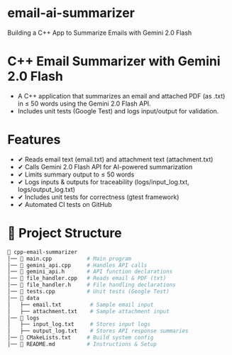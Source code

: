 # email-ai-summarizer
Building a C++ App to Summarize Emails with Gemini 2.0 Flash
# C++ Email Summarizer with Gemini 2.0 Flash
- A C++ application that summarizes an email and attached PDF (as .txt) in ≤ 50 words using the Gemini 2.0 Flash API.
- Includes unit tests (Google Test) and logs input/output for validation.

# Features
- ✔ Reads email text (email.txt) and attachment text (attachment.txt)
- ✔ Calls Gemini 2.0 Flash API for AI-powered summarization
- ✔ Limits summary output to ≤ 50 words
- ✔ Logs inputs & outputs for traceability (logs/input_log.txt, logs/output_log.txt)
- ✔ Includes unit tests for correctness (gtest framework)
- ✔ Automated CI tests on GitHub

# 📂 Project Structure
```bash
📂 cpp-email-summarizer
│── 📄 main.cpp           # Main program
│── 📄 gemini_api.cpp     # Handles API calls
│── 📄 gemini_api.h       # API function declarations
│── 📄 file_handler.cpp   # Reads email & PDF (txt)
│── 📄 file_handler.h     # File handling declarations
│── 📄 tests.cpp          # Unit tests (Google Test)
│── 📂 data
│   ├── email.txt         # Sample email input
│   ├── attachment.txt    # Sample attachment input
│── 📂 logs
│   ├── input_log.txt     # Stores input logs
│   ├── output_log.txt    # Stores API response summaries
│── 📄 CMakeLists.txt     # Build system config
│── 📄 README.md          # Instructions & Setup
```
